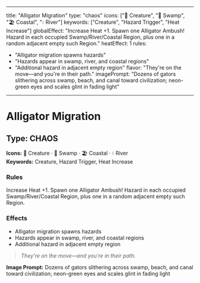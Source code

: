 
---
title: "Alligator Migration"
type: "chaos"
icons: ["🐊 Creature", "🐊 Swamp", "🏖️ Coastal", "💧 River"]
keywords: ["Creature", "Hazard Trigger", "Heat Increase"]
globalEffect: "Increase Heat +1. Spawn one Alligator Ambush! Hazard in each occupied Swamp/River/Coastal Region, plus one in a random adjacent empty such Region."
heatEffect: 1
rules:
  - "Alligator migration spawns hazards"
  - "Hazards appear in swamp, river, and coastal regions"
  - "Additional hazard in adjacent empty region"
flavor: "They're on the move—and you're in their path."
imagePrompt: "Dozens of gators slithering across swamp, beach, and canal toward civilization; neon-green eyes and scales glint in fading light"
---

# Alligator Migration

## Type: CHAOS

**Icons:** 🐊 Creature · 🐊 Swamp · 🏖️ Coastal · 💧 River  
**Keywords:** Creature, Hazard Trigger, Heat Increase

### Rules
Increase Heat +1. Spawn one Alligator Ambush! Hazard in each occupied Swamp/River/Coastal Region, plus one in a random adjacent empty such Region.

### Effects
- Alligator migration spawns hazards
- Hazards appear in swamp, river, and coastal regions
- Additional hazard in adjacent empty region

> *They're on the move—and you're in their path.*

**Image Prompt:** Dozens of gators slithering across swamp, beach, and canal toward civilization; neon-green eyes and scales glint in fading light
